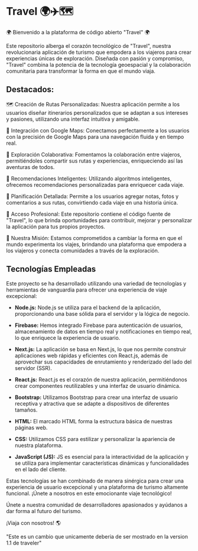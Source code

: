 # Travel 🌍✈️🗺️

🌍 Bienvenido a la plataforma de código abierto "Travel" 🌍

Este repositorio alberga el corazón tecnológico de "Travel", nuestra revolucionaria aplicación de turismo que empodera a los viajeros para crear experiencias únicas de exploración. Diseñada con pasión y compromiso, "Travel" combina la potencia de la tecnología geoespacial y la colaboración comunitaria para transformar la forma en que el mundo viaja.

## Destacados:

🗺️ Creación de Rutas Personalizadas: Nuestra aplicación permite a los usuarios diseñar itinerarios personalizados que se adaptan a sus intereses y pasiones, utilizando una interfaz intuitiva y amigable.

📌 Integración con Google Maps: Conectamos perfectamente a los usuarios con la precisión de Google Maps para una navegación fluida y en tiempo real.

🤝 Exploración Colaborativa: Fomentamos la colaboración entre viajeros, permitiéndoles compartir sus rutas y experiencias, enriqueciendo así las aventuras de todos.

🌟 Recomendaciones Inteligentes: Utilizando algoritmos inteligentes, ofrecemos recomendaciones personalizadas para enriquecer cada viaje.

📝 Planificación Detallada: Permite a los usuarios agregar notas, fotos y comentarios a sus rutas, convirtiendo cada viaje en una historia única.

💼 Acceso Profesional: Este repositorio contiene el código fuente de "Travel", lo que brinda oportunidades para contribuir, mejorar y personalizar la aplicación para tus propios proyectos.

🚀 Nuestra Misión: Estamos comprometidos a cambiar la forma en que el mundo experimenta los viajes, brindando una plataforma que empodera a los viajeros y conecta comunidades a través de la exploración.

## Tecnologías Empleadas

Este proyecto se ha desarrollado utilizando una variedad de tecnologías y herramientas de vanguardia para ofrecer una experiencia de viaje excepcional:

- **Node.js:** Node.js se utiliza para el backend de la aplicación, proporcionando una base sólida para el servidor y la lógica de negocio.

- **Firebase:** Hemos integrado Firebase para autenticación de usuarios, almacenamiento de datos en tiempo real y notificaciones en tiempo real, lo que enriquece la experiencia de usuario.

- **Next.js:** La aplicación se basa en Next.js, lo que nos permite construir aplicaciones web rápidas y eficientes con React.js, además de aprovechar sus capacidades de enrutamiento y renderizado del lado del servidor (SSR).

- **React.js:** React.js es el corazón de nuestra aplicación, permitiéndonos crear componentes reutilizables y una interfaz de usuario dinámica.

- **Bootstrap:** Utilizamos Bootstrap para crear una interfaz de usuario receptiva y atractiva que se adapte a dispositivos de diferentes tamaños.

- **HTML:** El marcado HTML forma la estructura básica de nuestras páginas web.

- **CSS:** Utilizamos CSS para estilizar y personalizar la apariencia de nuestra plataforma.

- **JavaScript (JS):** JS es esencial para la interactividad de la aplicación y se utiliza para implementar características dinámicas y funcionalidades en el lado del cliente.

Estas tecnologías se han combinado de manera sinérgica para crear una experiencia de usuario excepcional y una plataforma de turismo altamente funcional. ¡Únete a nosotros en este emocionante viaje tecnológico!

Únete a nuestra comunidad de desarrolladores apasionados y ayúdanos a dar forma al futuro del turismo.

¡Viaja con nosotros! 🌎

"Este es un cambio que unicamente deberia de ser mostrado en la version 1.1 de traveler"